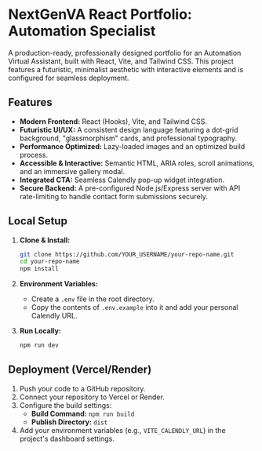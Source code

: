 # NextGenVA React Portfolio: Automation Specialist

A production-ready, professionally designed portfolio for an Automation Virtual Assistant, built with React, Vite, and Tailwind CSS. This project features a futuristic, minimalist aesthetic with interactive elements and is configured for seamless deployment.

## Features

- **Modern Frontend:** React (Hooks), Vite, and Tailwind CSS.
- **Futuristic UI/UX:** A consistent design language featuring a dot-grid background, "glassmorphism" cards, and professional typography.
- **Performance Optimized:** Lazy-loaded images and an optimized build process.
- **Accessible & Interactive:** Semantic HTML, ARIA roles, scroll animations, and an immersive gallery modal.
- **Integrated CTA:** Seamless Calendly pop-up widget integration.
- **Secure Backend:** A pre-configured Node.js/Express server with API rate-limiting to handle contact form submissions securely.

## Local Setup

1.  **Clone & Install:**
    ```bash
    git clone https://github.com/YOUR_USERNAME/your-repo-name.git
    cd your-repo-name
    npm install
    ```

2.  **Environment Variables:**
    - Create a `.env` file in the root directory.
    - Copy the contents of `.env.example` into it and add your personal Calendly URL.

3.  **Run Locally:**
    ```bash
    npm run dev
    ```

## Deployment (Vercel/Render)

1.  Push your code to a GitHub repository.
2.  Connect your repository to Vercel or Render.
3.  Configure the build settings:
    - **Build Command:** `npm run build`
    - **Publish Directory:** `dist`
4.  Add your environment variables (e.g., `VITE_CALENDLY_URL`) in the project's dashboard settings.